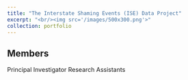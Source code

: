```yaml
---
title: "The Interstate Shaming Events (ISE) Data Project"
excerpt: "<br/><img src='/images/500x300.png'>"
collection: portfolio
---
```


## Members
Principal Investigator
Research Assistants
